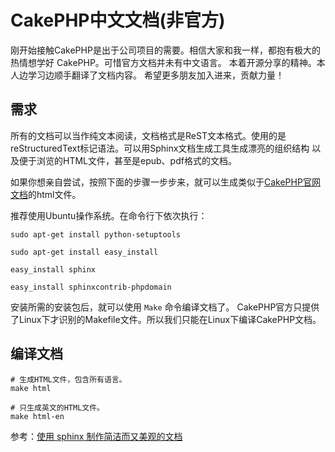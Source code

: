 CakePHP中文文档(非官方)
=====================

刚开始接触CakePHP是出于公司项目的需要。相信大家和我一样，都抱有极大的热情想学好
CakePHP。可惜官方文档并未有中文语言。
本着开源分享的精神。本人边学习边顺手翻译了文档内容。
希望更多朋友加入进来，贡献力量！

需求
------------
所有的文档可以当作纯文本阅读，文档格式是ReST文本格式。使用的是 reStructuredText标记语法。可以用Sphinx文档生成工具生成漂亮的组织结构
以及便于浏览的HTML文件，甚至是epub、pdf格式的文档。

如果你想亲自尝试，按照下面的步骤一步步来，就可以生成类似于[CakePHP官网文档](http://book.cakephp.org/2.0/en/index.html)的html文件。

推荐使用Ubuntu操作系统。在命令行下依次执行：

    sudo apt-get install python-setuptools

    sudo apt-get install easy_install

    easy_install sphinx

    easy_install sphinxcontrib-phpdomain

安装所需的安装包后，就可以使用 `Make` 命令编译文档了。
CakePHP官方只提供了Linux下才识别的Makefile文件。所以我们只能在Linux下编译CakePHP文档。

编译文档
------------

	# 生成HTML文件，包含所有语言。
	make html
	
	# 只生成英文的HTML文件。
	make html-en
	
参考：[使用 sphinx 制作简洁而又美观的文档](http://www.ibm.com/developerworks/cn/opensource/os-sphinx-documentation/)